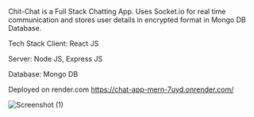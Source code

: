 
Chit-Chat is a Full Stack Chatting App. Uses Socket.io for real time communication and stores user details in encrypted format in Mongo DB Database.

Tech Stack
Client: React JS

Server: Node JS, Express JS

Database: Mongo DB

Deployed on render.com
https://chat-app-mern-7uyd.onrender.com/

![Screenshot (1)](https://github.com/Newton1037/CHAT-APP-MERN/assets/110709764/2c910f86-da45-4fd5-88f2-3c57d86d7719)
